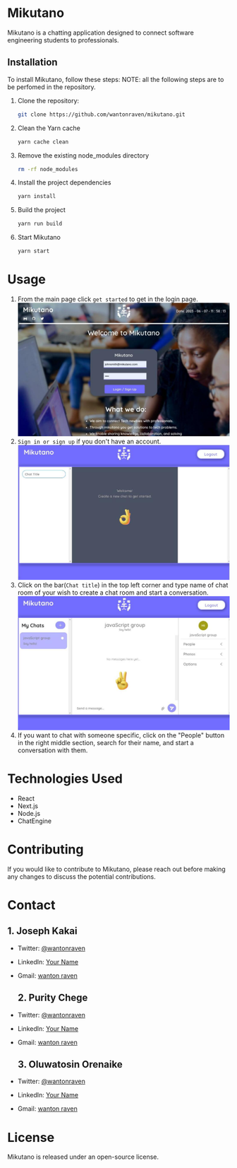 # Mikutano

Mikutano is a chatting application designed to connect software engineering students to professionals.

## Installation

To install Mikutano, follow these steps:
<span>NOTE:<span> all the following steps are to be perfomed in the repository.
1. Clone the repository:
   ```bash
   git clone https://github.com/wantonraven/mikutano.git
   ```
2. Clean the Yarn cache
   ```bash
   yarn cache clean
   ```
3. Remove the existing node_modules directory
   ```bash
   rm -rf node_modules
   ```
4. Install the project dependencies
   ```bash
   yarn install
   ```
5. Build the project
   ```bash
   yarn run build
   ```
6. Start Mikutano
   ```bash
   yarn start
   ```
# Usage
1. From the main page click `get started` to get in the login page.
  ![Mikutano](public/p4.png)
2. `Sign in or sign up` if you don't have an account.
  ![Mikutano](public/p1.png)
3. Click on the bar(`Chat title`) in the top left corner and type name of chat room of your wish to create a chat room and start a conversation.
  ![Mikutano](public/p2.png)
4. If you want to chat with someone specific, click on the "People" button in the right middle section, search for their name, and start a conversation with them.

# Technologies Used
- React
- Next.js
- Node.js
- ChatEngine
  
# Contributing
  If you would like to contribute to Mikutano, please reach out before making any changes to discuss the potential contributions.
 
# Contact
  
  ## 1. Joseph Kakai 
- Twitter: [@wantonraven](https://twitter.com/wantonraven)
- LinkedIn: [Your Name](https://www.linkedin.com/in/joseph-kakai-041a96140/)
- Gmail: [wanton raven](mailto:josephngalu96@gmail.com)
  
  ## 2. Purity Chege
- Twitter: [@wantonraven](https://twitter.com/Khai_Purity01)
- LinkedIn: [Your Name](https://www.linkedin.com/in/purity-chege-99302b22b/)
- Gmail: [wanton raven](mailto:shishchei@gmail.com)
  
  ## 3. Oluwatosin Orenaike
- Twitter: [@wantonraven](https://twitter.com/otomisin)
- LinkedIn: [Your Name](https://www.linkedin.com/in/otomisin/)
- Gmail: [wanton raven](mailto:orenaiket@yahoo.com)
  
# License
  Mikutano is released under an open-source license.
